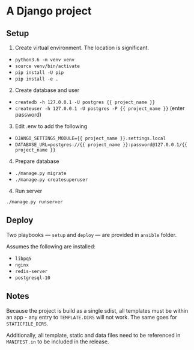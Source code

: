 # A Django project

## Setup

1. Create virtual environment. The location is significant.

- `python3.6 -m venv venv`
- `source venv/bin/activate`
- `pip install -U pip`
- `pip install -e .`

2. Create database and user

- `createdb -h 127.0.0.1 -U postgres {{ project_name }}`
- `createuser -h 127.0.0.1 -U postgres -P {{ project_name }}` (enter password)

3. Edit .env to add the following

- `DJANGO_SETTINGS_MODULE={{ project_name }}.settings.local`
- `DATABASE_URL=postgres://{{ project_name }}:password@127.0.0.1/{{ project_name }}`

4. Prepare database

- `./manage.py migrate`
- `./manage.py createsuperuser`

4. Run server

```
./manage.py runserver
```


## Deploy

Two playbooks — `setup` and `deploy` — are provided in `ansible` folder.

Assumes the following are installed:

- `libpq5`
- `nginx`
- `redis-server`
- `postgresql-10`

## Notes

Because the project is build as a single sdist, all templates must be within
an app - any entry to `TEMPLATE.DIRS` will not work. The same goes for
`STATICFILE_DIRS`.

Additionally, all template, static and data files need to be referenced in `MANIFEST.in`
to be included in the release.